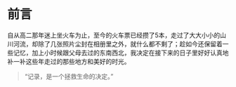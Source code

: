 # 前言

自从高二那年迷上坐火车为止，至今的火车票已经攒了5本，走过了大大小小的山川河流，却除了几张照片尘封在相册里之外，就什么都不剩了；趁如今还保留着一些记忆，加上小时候跟父母去过的东南西北，我决定在接下来的日子里好好认真地补一补这些年走过的那些地方和美好的时光。

> “记录，是一个拯救生命的决定。”